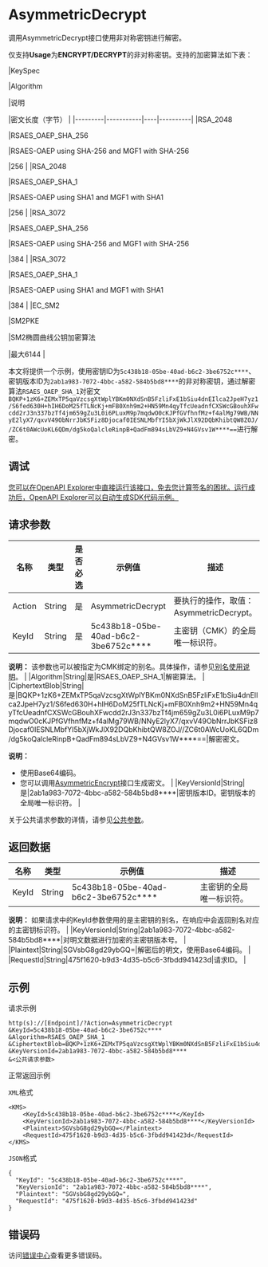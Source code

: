 # AsymmetricDecrypt

调用AsymmetricDecrypt接口使用非对称密钥进行解密。

仅支持**Usage**为**ENCRYPT/DECRYPT**的非对称密钥。支持的加密算法如下表：

|KeySpec

|Algorithm

|说明

|密文长度（字节） |
|---------|-----------|----|----------|
|RSA\_2048

|RSAES\_OAEP\_SHA\_256

|RSAES-OAEP using SHA-256 and MGF1 with SHA-256

|256 |
|RSA\_2048

|RSAES\_OAEP\_SHA\_1

|RSAES-OAEP using SHA1 and MGF1 with SHA1

|256 |
|RSA\_3072

|RSAES\_OAEP\_SHA\_256

|RSAES-OAEP using SHA-256 and MGF1 with SHA-256

|384 |
|RSA\_3072

|RSAES\_OAEP\_SHA\_1

|RSAES-OAEP using SHA1 and MGF1 with SHA1

|384 |
|EC\_SM2

|SM2PKE

|SM2椭圆曲线公钥加密算法

|最大6144 |

本文将提供一个示例，使用密钥ID为`5c438b18-05be-40ad-b6c2-3be6752c****`、密钥版本ID为`2ab1a983-7072-4bbc-a582-584b5bd8****`的非对称密钥，通过解密算法`RSAES_OAEP_SHA_1`对密文`BQKP+1zK6+ZEMxTP5qaVzcsgXtWplYBKm0NXdSnB5FzliFxE1bSiu4dnEIlca2JpeH7yz1/S6fed630H+hIH6DoM25fTLNcKj+mFB0Xnh9m2+HN59Mn4qyTfcUeadnfCXSWcGBouhXFwcdd2rJ3n337bzTf4jm659gZu3L0i6PLuxM9p7mqdwO0cKJPfGVfhnfMz+f4alMg79WB/NNyE2lyX7/qxvV49ObNrrJbKSFiz8Djocaf0IESNLMbfYI5bXjWkJlX92DQbKhibtQW8ZOJ//ZC6t0AWcUoKL6QDm/dg5koQalcleRinpB+QadFm894sLbVZ9+N4GVsv1W****==`进行解密。

## 调试

[您可以在OpenAPI Explorer中直接运行该接口，免去您计算签名的困扰。运行成功后，OpenAPI Explorer可以自动生成SDK代码示例。](https://api.aliyun.com/#product=Kms&api=AsymmetricDecrypt&type=RPC&version=2016-01-20)

## 请求参数

|名称|类型|是否必选|示例值|描述|
|--|--|----|---|--|
|Action|String|是|AsymmetricDecrypt|要执行的操作，取值：AsymmetricDecrypt。 |
|KeyId|String|是|5c438b18-05be-40ad-b6c2-3be6752c\*\*\*\*|主密钥（CMK）的全局唯一标识符。

 **说明：** 该参数也可以被指定为CMK绑定的别名。具体操作，请参见[别名使用说明](~~68522~~)。 |
|Algorithm|String|是|RSAES\_OAEP\_SHA\_1|解密算法。 |
|CiphertextBlob|String|是|BQKP+1zK6+ZEMxTP5qaVzcsgXtWplYBKm0NXdSnB5FzliFxE1bSiu4dnEIlca2JpeH7yz1/S6fed630H+hIH6DoM25fTLNcKj+mFB0Xnh9m2+HN59Mn4qyTfcUeadnfCXSWcGBouhXFwcdd2rJ3n337bzTf4jm659gZu3L0i6PLuxM9p7mqdwO0cKJPfGVfhnfMz+f4alMg79WB/NNyE2lyX7/qxvV49ObNrrJbKSFiz8Djocaf0IESNLMbfYI5bXjWkJlX92DQbKhibtQW8ZOJ//ZC6t0AWcUoKL6QDm/dg5koQalcleRinpB+QadFm894sLbVZ9+N4GVsv1W\*\*\*\*==|解密密文。

 **说明：**

-   使用Base64编码。
-   您可以调用[AsymmetricEncrypt](~~148131~~)接口生成密文。 |
|KeyVersionId|String|是|2ab1a983-7072-4bbc-a582-584b5bd8\*\*\*\*|密钥版本ID。密钥版本的全局唯一标识符。 |

关于公共请求参数的详情，请参见[公共参数](~~69007~~)。

## 返回数据

|名称|类型|示例值|描述|
|--|--|---|--|
|KeyId|String|5c438b18-05be-40ad-b6c2-3be6752c\*\*\*\*|主密钥的全局唯一标识符。

 **说明：** 如果请求中的KeyId参数使用的是主密钥的别名，在响应中会返回别名对应的主密钥标识符。 |
|KeyVersionId|String|2ab1a983-7072-4bbc-a582-584b5bd8\*\*\*\*|对明文数据进行加密的主密钥版本号。 |
|Plaintext|String|SGVsbG8gd29ybGQ=|解密后的明文，使用Base64编码。 |
|RequestId|String|475f1620-b9d3-4d35-b5c6-3fbdd941423d|请求ID。 |

## 示例

请求示例

```
http(s)://[Endpoint]/?Action=AsymmetricDecrypt
&KeyId=5c438b18-05be-40ad-b6c2-3be6752c****
&Algorithm=RSAES_OAEP_SHA_1
&CiphertextBlob=BQKP+1zK6+ZEMxTP5qaVzcsgXtWplYBKm0NXdSnB5FzliFxE1bSiu4dnEIlca2JpeH7yz1/S6fed630H+hIH6DoM25fTLNcKj+mFB0Xnh9m2+HN59Mn4qyTfcUeadnfCXSWcGBouhXFwcdd2rJ3n337bzTf4jm659gZu3L0i6PLuxM9p7mqdwO0cKJPfGVfhnfMz+f4alMg79WB/NNyE2lyX7/qxvV49ObNrrJbKSFiz8Djocaf0IESNLMbfYI5bXjWkJlX92DQbKhibtQW8ZOJ//ZC6t0AWcUoKL6QDm/dg5koQalcleRinpB+QadFm894sLbVZ9+N4GVsv1W****==
&KeyVersionId=2ab1a983-7072-4bbc-a582-584b5bd8****
&<公共请求参数>
```

正常返回示例

`XML`格式

```
<KMS>
    <KeyId>5c438b18-05be-40ad-b6c2-3be6752c****</KeyId>
    <KeyVersionId>2ab1a983-7072-4bbc-a582-584b5bd8****</KeyVersionId>
    <Plaintext>SGVsbG8gd29ybGQ=</Plaintext>
    <RequestId>475f1620-b9d3-4d35-b5c6-3fbdd941423d</RequestId>
</KMS>
```

`JSON`格式

```
{
  "KeyId": "5c438b18-05be-40ad-b6c2-3be6752c****",
  "KeyVersionId": "2ab1a983-7072-4bbc-a582-584b5bd8****",
  "Plaintext": "SGVsbG8gd29ybGQ=",
  "RequestId": "475f1620-b9d3-4d35-b5c6-3fbdd941423d"
}
```

## 错误码

访问[错误中心](https://error-center.alibabacloud.com/status/product/Kms)查看更多错误码。

